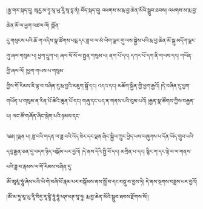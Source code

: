 ﻿  
།རྒྱ་གར་སྐད་དུ། ཨཱརྱ་མ་ཧཱ་མཱ་ཡུ་རཱི་སཱ་དྷ་ནཾ། བོད་སྐད་དུ། འཕགས་མ་རྨ་བྱ་ཆེན་མོའི་སྒྲུབ་ཐབས། འཕགས་མ་རྨ་བྱ་ཆེན་མོ་ལ་ཕྱག་འཚལ་ལོ། །སྔོན་  
དུ་གསུངས་པའི་ཆོ་ག་འདིས་སྣ་ཚོགས་པདྨ་དང་ཟླ་བ་ལ་མཾ་ཡིག་ལྗང་གུ་ལས་སྐྱེས་པའི་རྨ་བྱ་ཆེན་མོ་སྐུ་མདོག་ལྗང་གུ་ཞལ་གསུམ་པ། ཕྱག་དྲུག་པ། ཞལ་སོ་སོ་ལ་སྤྱན་གསུམ་པ། ནག་པོ་དང། དཀར་པོ་དག་ནི་གཡས་དང། གཡོན་གྱི་ཞལ་ལོ། །ཕྱག་གཡས་པ་གསུམ་  
གྱིས་གོ་རིམས་ཇི་ལྟ་བ་བཞིན་དུ་རྨ་བྱའི་མཇུག་སྒྲོ་དང། འདའ་དང། མཆོག་སྦྱིན་གྱི་ཕྱག་རྒྱའོ། །དེ་བཞིན་དུ་ཕྱག་གཡོན་པ་གསུམ་ན་རིན་པོ་ཆེའི་ཆུན་པོ་དང། གཞུ་དང་པད་ན་གནས་པའི་བུམ་པའོ། །རྒྱན་སྣ་ཚོགས་ཀྱིས་བརྒྱན་པ། ལང་ཚོ་གཞོན་ཞིང་སྒེག་པའི་ཉམས་དང་  
  
༄༅། །ལྡན་པ། ཟླ་བའི་གདན་ལ་ཟླ་བའི་འོད་ཟེར་དང་ལྡན་ཞིང་སྐྱིལ་ཀྲུང་ཕྱེད་པས་བཞུགས་པ་དོན་ཡོད་གྲུབ་པའི་དབུ་རྒྱན་ཅན་དུ་བདག་ཉིད་བསྒོམ་པར་བྱའོ། །དེ་ནས་དེའི་སྤྱི་བོ་དང། མགྲིན་པ་དང། སྙིང་ག་དང་ལྟེ་བ་ལ་གནས་པའི་ཟླ་བ་རྣམས་ལ་གོ་རིམས་བཞིན་དུ་  
ཨོཾ་ཨཱམཱཾ་ཧཱུཾ་ཞེས་པའི་ཡི་གེ་བཞི་པོ་རྣམ་པར་བསྒོམས་ནས་སྤྲོ་བ་དང་བསྡུ་བ་བྱས་ཏེ། དེ་ནས་སྔགས་བཟླས་པར་བྱའོ། །ཨོཾ་མ་ཧཱ་མཱ་ཡུ་རཱི་བིདྱ་རཱ་ཛྙཱི་ཧཱུཾ་ཧཱུཾ་ཕཊ་ཕཊ་སཱ་ཧཱ། རྨ་བྱ་ཆེན་མོའི་སྒྲུབ་ཐབས་རྫོགས་སོ།།  
  
  
